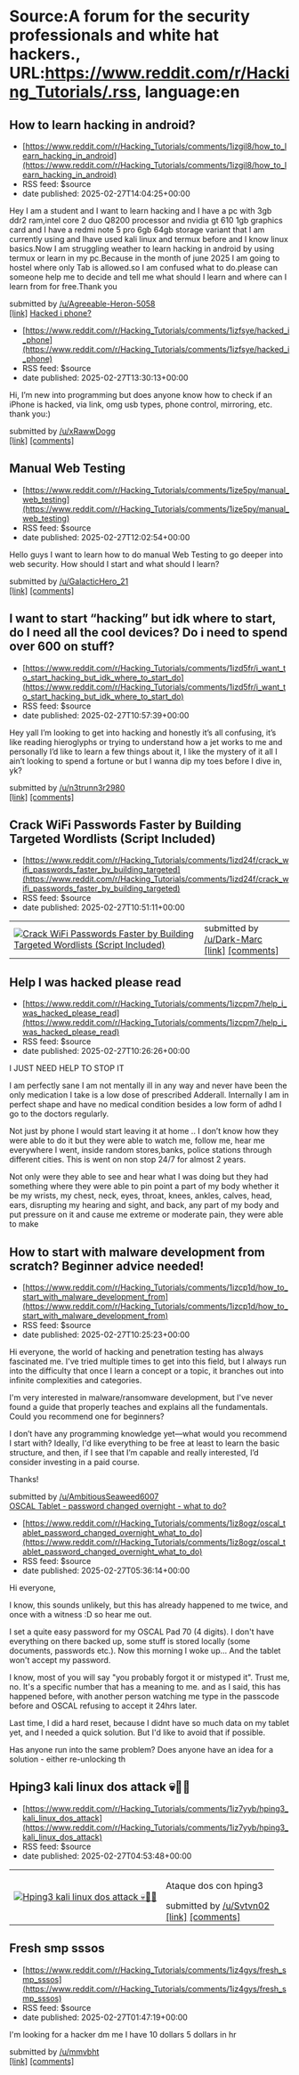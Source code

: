 # Source:A forum for the security professionals and white hat hackers., URL:https://www.reddit.com/r/Hacking_Tutorials/.rss, language:en

## How to learn hacking in android?
 - [https://www.reddit.com/r/Hacking_Tutorials/comments/1izgil8/how_to_learn_hacking_in_android](https://www.reddit.com/r/Hacking_Tutorials/comments/1izgil8/how_to_learn_hacking_in_android)
 - RSS feed: $source
 - date published: 2025-02-27T14:04:25+00:00

<!-- SC_OFF --><div class="md"><p>Hey I am a student and I want to learn hacking and I have a pc with 3gb ddr2 ram,intel core 2 duo Q8200 processor and nvidia gt 610 1gb graphics card and I have a redmi note 5 pro 6gb 64gb storage variant that I am currently using and Ihave used kali linux and termux before and I know linux basics.Now I am struggling weather to learn hacking in android by using termux or learn in my pc.Because in the month of june 2025 I am going to hostel where only Tab is allowed.so I am confused what to do.please can someone help me to decide and tell me what should I learn and where can I learn from for free.Thank you</p> </div><!-- SC_ON --> &#32; submitted by &#32; <a href="https://www.reddit.com/user/Agreeable-Heron-5058"> /u/Agreeable-Heron-5058 </a> <br/> <span><a href="https://www.reddit.com/r/Hacking_Tutorials/comments/1izgil8/how_to_learn_hacking_in_android/">[link]</a></span> &#32; <span><a href="https://www.reddit.com/r/Hacking_Tutorials/comments/1izgil

## Hacked i phone?
 - [https://www.reddit.com/r/Hacking_Tutorials/comments/1izfsye/hacked_i_phone](https://www.reddit.com/r/Hacking_Tutorials/comments/1izfsye/hacked_i_phone)
 - RSS feed: $source
 - date published: 2025-02-27T13:30:13+00:00

<!-- SC_OFF --><div class="md"><p>Hi, I’m new into programming but does anyone know how to check if an iPhone is hacked, via link, omg usb types, phone control, mirroring, etc. thank you:)</p> </div><!-- SC_ON --> &#32; submitted by &#32; <a href="https://www.reddit.com/user/xRawwDogg"> /u/xRawwDogg </a> <br/> <span><a href="https://www.reddit.com/r/Hacking_Tutorials/comments/1izfsye/hacked_i_phone/">[link]</a></span> &#32; <span><a href="https://www.reddit.com/r/Hacking_Tutorials/comments/1izfsye/hacked_i_phone/">[comments]</a></span>

## Manual Web Testing
 - [https://www.reddit.com/r/Hacking_Tutorials/comments/1ize5py/manual_web_testing](https://www.reddit.com/r/Hacking_Tutorials/comments/1ize5py/manual_web_testing)
 - RSS feed: $source
 - date published: 2025-02-27T12:02:54+00:00

<!-- SC_OFF --><div class="md"><p>Hello guys I want to learn how to do manual Web Testing to go deeper into web security. How should I start and what should I learn?</p> </div><!-- SC_ON --> &#32; submitted by &#32; <a href="https://www.reddit.com/user/GalacticHero_21"> /u/GalacticHero_21 </a> <br/> <span><a href="https://www.reddit.com/r/Hacking_Tutorials/comments/1ize5py/manual_web_testing/">[link]</a></span> &#32; <span><a href="https://www.reddit.com/r/Hacking_Tutorials/comments/1ize5py/manual_web_testing/">[comments]</a></span>

## I want to start “hacking” but idk where to start, do I need all the cool devices? Do i need to spend over 600 on stuff?
 - [https://www.reddit.com/r/Hacking_Tutorials/comments/1izd5fr/i_want_to_start_hacking_but_idk_where_to_start_do](https://www.reddit.com/r/Hacking_Tutorials/comments/1izd5fr/i_want_to_start_hacking_but_idk_where_to_start_do)
 - RSS feed: $source
 - date published: 2025-02-27T10:57:39+00:00

<!-- SC_OFF --><div class="md"><p>Hey yall I’m looking to get into hacking and honestly it’s all confusing, it’s like reading hieroglyphs or trying to understand how a jet works to me and personally I’d like to learn a few things about it, I like the mystery of it all I ain’t looking to spend a fortune or but I wanna dip my toes before I dive in, yk?</p> </div><!-- SC_ON --> &#32; submitted by &#32; <a href="https://www.reddit.com/user/n3trunn3r2980"> /u/n3trunn3r2980 </a> <br/> <span><a href="https://www.reddit.com/r/Hacking_Tutorials/comments/1izd5fr/i_want_to_start_hacking_but_idk_where_to_start_do/">[link]</a></span> &#32; <span><a href="https://www.reddit.com/r/Hacking_Tutorials/comments/1izd5fr/i_want_to_start_hacking_but_idk_where_to_start_do/">[comments]</a></span>

## Crack WiFi Passwords Faster by Building Targeted Wordlists (Script Included)
 - [https://www.reddit.com/r/Hacking_Tutorials/comments/1izd24f/crack_wifi_passwords_faster_by_building_targeted](https://www.reddit.com/r/Hacking_Tutorials/comments/1izd24f/crack_wifi_passwords_faster_by_building_targeted)
 - RSS feed: $source
 - date published: 2025-02-27T10:51:11+00:00

<table> <tr><td> <a href="https://www.reddit.com/r/Hacking_Tutorials/comments/1izd24f/crack_wifi_passwords_faster_by_building_targeted/"> <img src="https://external-preview.redd.it/N4EZ5gDiqvTY9q6FB66zRejLUvDEte9RlS43tYYttac.jpg?width=640&amp;crop=smart&amp;auto=webp&amp;s=6c39e948e0617edddbdb598734ccca075f89450d" alt="Crack WiFi Passwords Faster by Building Targeted Wordlists (Script Included)" title="Crack WiFi Passwords Faster by Building Targeted Wordlists (Script Included)" /> </a> </td><td> &#32; submitted by &#32; <a href="https://www.reddit.com/user/Dark-Marc"> /u/Dark-Marc </a> <br/> <span><a href="https://darkmarc.substack.com/p/crack-wifi-passwords-faster-by-building">[link]</a></span> &#32; <span><a href="https://www.reddit.com/r/Hacking_Tutorials/comments/1izd24f/crack_wifi_passwords_faster_by_building_targeted/">[comments]</a></span> </td></tr></table>

## Help I was hacked please read
 - [https://www.reddit.com/r/Hacking_Tutorials/comments/1izcpm7/help_i_was_hacked_please_read](https://www.reddit.com/r/Hacking_Tutorials/comments/1izcpm7/help_i_was_hacked_please_read)
 - RSS feed: $source
 - date published: 2025-02-27T10:26:26+00:00

<!-- SC_OFF --><div class="md"><p>I JUST NEED HELP TO STOP IT </p> <p>I am perfectly sane I am not mentally ill in any way and never have been the only medication I take is a low dose of prescribed Adderall. Internally I am in perfect shape and have no medical condition besides a low form of adhd I go to the doctors regularly.</p> <p>Not just by phone I would start leaving it at home .. I don’t know how they were able to do it but they were able to watch me, follow me, hear me everywhere I went, inside random stores,banks, police stations through different cities. This is went on non stop 24/7 for almost 2 years. </p> <p>Not only were they able to see and hear what I was doing but they had something where they were able to pin point a part of my body whether it be my wrists, my chest, neck, eyes, throat, knees, ankles, calves, head, ears, disrupting my hearing and sight, and back, any part of my body and put pressure on it and cause me extreme or moderate pain, they were able to make

## How to start with malware development from scratch? Beginner advice needed!
 - [https://www.reddit.com/r/Hacking_Tutorials/comments/1izcp1d/how_to_start_with_malware_development_from](https://www.reddit.com/r/Hacking_Tutorials/comments/1izcp1d/how_to_start_with_malware_development_from)
 - RSS feed: $source
 - date published: 2025-02-27T10:25:23+00:00

<!-- SC_OFF --><div class="md"><p>Hi everyone, the world of hacking and penetration testing has always fascinated me. I&#39;ve tried multiple times to get into this field, but I always run into the difficulty that once I learn a concept or a topic, it branches out into infinite complexities and categories.</p> <p>I&#39;m very interested in malware/ransomware development, but I&#39;ve never found a guide that properly teaches and explains all the fundamentals. Could you recommend one for beginners?</p> <p>I don’t have any programming knowledge yet—what would you recommend I start with? Ideally, I&#39;d like everything to be free at least to learn the basic structure, and then, if I see that I’m capable and really interested, I’d consider investing in a paid course.</p> <p>Thanks!</p> </div><!-- SC_ON --> &#32; submitted by &#32; <a href="https://www.reddit.com/user/AmbitiousSeaweed6007"> /u/AmbitiousSeaweed6007 </a> <br/> <span><a href="https://www.reddit.com/r/Hacking_Tutorials/comme

## OSCAL Tablet - password changed overnight - what to do?
 - [https://www.reddit.com/r/Hacking_Tutorials/comments/1iz8ogz/oscal_tablet_password_changed_overnight_what_to_do](https://www.reddit.com/r/Hacking_Tutorials/comments/1iz8ogz/oscal_tablet_password_changed_overnight_what_to_do)
 - RSS feed: $source
 - date published: 2025-02-27T05:36:14+00:00

<!-- SC_OFF --><div class="md"><p>Hi everyone,</p> <p>I know, this sounds unlikely, but this has already happened to me twice, and once with a witness :D so hear me out.</p> <p>I set a quite easy password for my OSCAL Pad 70 (4 digits). I don&#39;t have everything on there backed up, some stuff is stored locally (some documents, passwords etc.). Now this morning I woke up... And the tablet won&#39;t accept my password. </p> <p>I know, most of you will say &quot;you probably forgot it or mistyped it&quot;. Trust me, no. It&#39;s a specific number that has a meaning to me. and as I said, this has happened before, with another person watching me type in the passcode before and OSCAL refusing to accept it 24hrs later.</p> <p>Last time, I did a hard reset, because I didnt have so much data on my tablet yet, and I needed a quick solution. But I&#39;d like to avoid that if possible.</p> <p>Has anyone run into the same problem? Does anyone have an idea for a solution - either re-unlocking th

## Hping3 kali linux dos attack 💀🏴‍☠️
 - [https://www.reddit.com/r/Hacking_Tutorials/comments/1iz7yyb/hping3_kali_linux_dos_attack](https://www.reddit.com/r/Hacking_Tutorials/comments/1iz7yyb/hping3_kali_linux_dos_attack)
 - RSS feed: $source
 - date published: 2025-02-27T04:53:48+00:00

<table> <tr><td> <a href="https://www.reddit.com/r/Hacking_Tutorials/comments/1iz7yyb/hping3_kali_linux_dos_attack/"> <img src="https://preview.redd.it/jaoewiqn4mle1.jpeg?width=640&amp;crop=smart&amp;auto=webp&amp;s=e9cd5badc0bfca2438a9e8b29a1ac8258d39afde" alt="Hping3 kali linux dos attack 💀🏴‍☠️" title="Hping3 kali linux dos attack 💀🏴‍☠️" /> </a> </td><td> <!-- SC_OFF --><div class="md"><p>Ataque dos con hping3 </p> </div><!-- SC_ON --> &#32; submitted by &#32; <a href="https://www.reddit.com/user/Svtvn02"> /u/Svtvn02 </a> <br/> <span><a href="https://i.redd.it/jaoewiqn4mle1.jpeg">[link]</a></span> &#32; <span><a href="https://www.reddit.com/r/Hacking_Tutorials/comments/1iz7yyb/hping3_kali_linux_dos_attack/">[comments]</a></span> </td></tr></table>

## Fresh smp sssos
 - [https://www.reddit.com/r/Hacking_Tutorials/comments/1iz4gys/fresh_smp_sssos](https://www.reddit.com/r/Hacking_Tutorials/comments/1iz4gys/fresh_smp_sssos)
 - RSS feed: $source
 - date published: 2025-02-27T01:47:19+00:00

<!-- SC_OFF --><div class="md"><p>I&#39;m looking for a hacker dm me I have 10 dollars 5 dollars in hr </p> </div><!-- SC_ON --> &#32; submitted by &#32; <a href="https://www.reddit.com/user/mmvbht"> /u/mmvbht </a> <br/> <span><a href="https://www.reddit.com/r/Hacking_Tutorials/comments/1iz4gys/fresh_smp_sssos/">[link]</a></span> &#32; <span><a href="https://www.reddit.com/r/Hacking_Tutorials/comments/1iz4gys/fresh_smp_sssos/">[comments]</a></span>

